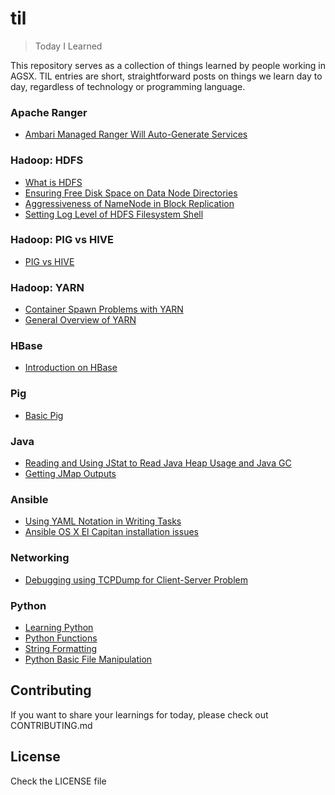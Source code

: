 # til

> Today I Learned

This repository serves as a collection of things learned by people working in AGSX. TIL entries are short, straightforward posts on things we learn day to day, regardless of technology or programming language.

### Apache Ranger

- [Ambari Managed Ranger Will Auto-Generate Services](apache-ranger/ambari-managed-ranger-auto-generate-services.md)

### Hadoop: HDFS

- [What is HDFS](hadoop-hdfs/basic-hdfs.md)
- [Ensuring Free Disk Space on Data Node Directories](hadoop-hdfs/ensuring_free_disk_space_on_data_node_directories.md)
- [Aggressiveness of NameNode in Block Replication](hadoop-hdfs/aggressiveness_of_namenode_in_block_replication.md)
- [Setting Log Level of HDFS Filesystem Shell](hadoop-hdfs/log-level-hdfs-filesystem-shell.md)

### Hadoop: PIG vs HIVE
- [PIG vs HIVE](hive/hive-vs-pig.md)

### Hadoop: YARN

- [Container Spawn Problems with YARN](hadoop-yarn/container_spawn_problems_with_yarn.md)
- [General Overview of YARN](hadoop-yarn/about-yarn.md)

### HBase

- [Introduction on HBase](hbase/introduction-on-hbase.md)

### Pig

- [Basic Pig](pig/basic-pig.md)

### Java

- [Reading and Using JStat to Read Java Heap Usage and Java GC](java/reading-jstat.md)
- [Getting JMap Outputs](java/getting-jmap-outputs.md)

### Ansible

- [Using YAML Notation in Writing Tasks](ansible/use-yaml-notation-in-writing-tasks.md)
- [Ansible OS X El Capitan installation issues](ansible/ansible_installation_in_el_capitan.md)

### Networking

- [Debugging using TCPDump for Client-Server Problem](networking/monitor-client-server-packets.md)

### Python

- [Learning Python](python/learning-python.md)
- [Python Functions](python/python-functions.md)
- [String Formatting](python/string-formatting.md)
- [Python Basic File Manipulation](python/python-basic-file-manipulation.md)

## Contributing

If you want to share your learnings for today, please check out CONTRIBUTING.md

## License

Check the LICENSE file

